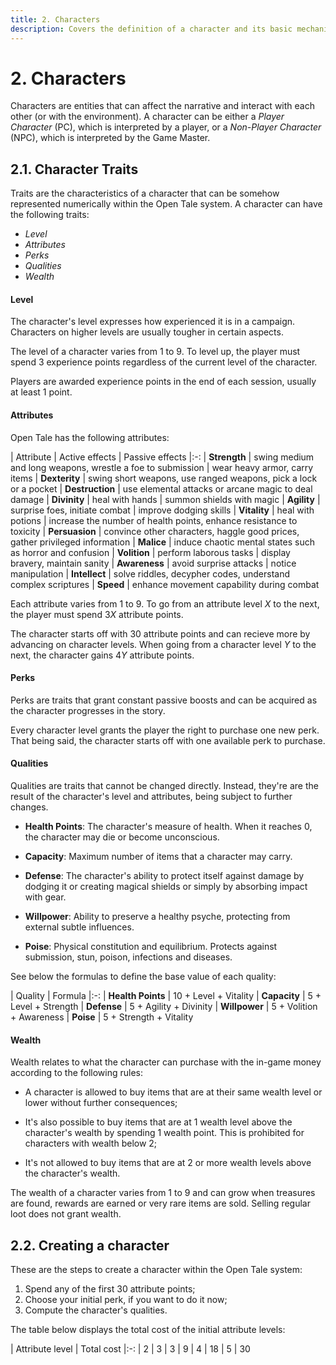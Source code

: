 ```yaml
---
title: 2. Characters
description: Covers the definition of a character and its basic mechanics
---
```


# 2. Characters

Characters are entities that can affect the narrative and interact with each
other (or with the environment). A character can be either a *Player Character*
(PC), which is interpreted by a player, or a *Non-Player Character* (NPC), which
is interpreted by the Game Master.

## 2.1. Character Traits

Traits are the characteristics of a character that can be somehow represented
numerically within the Open Tale system. A character can have the following
traits:

* *Level*
* *Attributes*
* *Perks*
* *Qualities*
* *Wealth*

#### Level

The character's level expresses how experienced it is in a campaign. Characters
on higher levels are usually tougher in certain aspects.

The level of a character varies from 1 to 9. To level up, the player must spend
3 experience points regardless of the current level of the character.

Players are awarded experience points in the end of each session, usually at
least 1 point.

#### Attributes

Open Tale has the following attributes:

| Attribute | Active effects | Passive effects
|:-:
| **Strength** | swing medium and long weapons, wrestle a foe to submission | wear heavy armor, carry items
| **Dexterity** | swing short weapons, use ranged weapons, pick a lock or a pocket
| **Destruction** | use elemental attacks or arcane magic to deal damage
| **Divinity** | heal with hands | summon shields with magic
| **Agility** | surprise foes, initiate combat | improve dodging skills
| **Vitality** | heal with potions | increase the number of health points, enhance resistance to toxicity
| **Persuasion** | convince other characters, haggle good prices, gather privileged information
| **Malice** | induce chaotic mental states such as horror and confusion
| **Volition** | perform laborous tasks | display bravery, maintain sanity
| **Awareness** | avoid surprise attacks | notice manipulation
| **Intellect** | solve riddles, decypher codes, understand complex scriptures
| **Speed** | enhance movement capability during combat

Each attribute varies from 1 to 9. To go from an attribute level *X* to the
next, the player must spend 3*X* attribute points.

The character starts off with 30 attribute points and can recieve more by
advancing on character levels. When going from a character level *Y* to the
next, the character gains 4*Y* attribute points.

#### Perks

Perks are traits that grant constant passive boosts and can be acquired as the
character progresses in the story.

Every character level grants the player the right to purchase one new perk. That
being said, the character starts off with one available perk to purchase.

#### Qualities

Qualities are traits that cannot be changed directly. Instead, they're are the
result of the character's level and attributes, being subject to further
changes.

* **Health Points**: The character's measure of health. When it reaches 0, the
character may die or become unconscious.

* **Capacity**: Maximum number of items that a character may carry.

* **Defense**: The character's ability to protect itself against damage by
dodging it or creating magical shields or simply by absorbing impact with gear.

* **Willpower**: Ability to preserve a healthy psyche, protecting from external
subtle influences.

* **Poise**: Physical constitution and equilibrium. Protects against submission,
stun, poison, infections and diseases.

See below the formulas to define the base value of each quality:

| Quality | Formula
|:-:
| **Health Points** | 10 + Level + Vitality
| **Capacity** | 5 + Level + Strength
| **Defense** | 5 + Agility + Divinity
| **Willpower** | 5 + Volition + Awareness
| **Poise** | 5 + Strength + Vitality

#### Wealth

Wealth relates to what the character can purchase with the in-game money
according to the following rules:

* A character is allowed to buy items that are at their same wealth level or
lower without further consequences;

* It's also possible to buy items that are at 1 wealth level above the
character's wealth by spending 1 wealth point. This is prohibited for characters
with wealth below 2;

* It's not allowed to buy items that are at 2 or more wealth levels above the
character's wealth.

The wealth of a character varies from 1 to 9 and can grow when treasures are
found, rewards are earned or very rare items are sold. Selling regular loot does
not grant wealth.

## 2.2. Creating a character

These are the steps to create a character within the Open Tale system:

1. Spend any of the first 30 attribute points;
2. Choose your initial perk, if you want to do it now;
3. Compute the character's qualities.

The table below displays the total cost of the initial attribute levels:

| Attribute level | Total cost
|:-:
| 2 | 3
| 3 | 9
| 4 | 18
| 5 | 30
